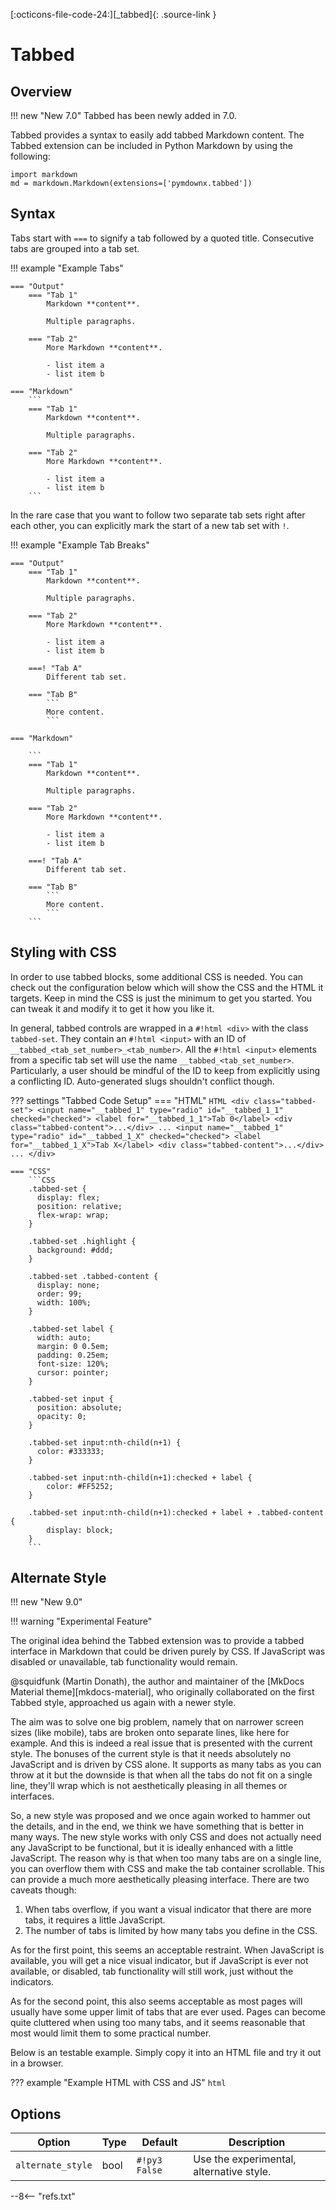 [:octicons-file-code-24:][_tabbed]{: .source-link }

# Tabbed

## Overview

!!! new "New 7.0"
    Tabbed has been newly added in 7.0.

Tabbed provides a syntax to easily add tabbed Markdown content. The Tabbed extension can be included in Python Markdown
by using the following:

```py3
import markdown
md = markdown.Markdown(extensions=['pymdownx.tabbed'])
```

## Syntax

Tabs start with `===` to signify a tab followed by a quoted title. Consecutive tabs are grouped into a tab set.

!!! example "Example Tabs"

    === "Output"
        === "Tab 1"
            Markdown **content**.

            Multiple paragraphs.

        === "Tab 2"
            More Markdown **content**.

            - list item a
            - list item b

    === "Markdown"
        ```
        === "Tab 1"
            Markdown **content**.

            Multiple paragraphs.

        === "Tab 2"
            More Markdown **content**.

            - list item a
            - list item b
        ```

In the rare case that you want to follow two separate tab sets right after each other, you can explicitly mark the start
of a new tab set with `!`.


!!! example "Example Tab Breaks"

    === "Output"
        === "Tab 1"
            Markdown **content**.

            Multiple paragraphs.

        === "Tab 2"
            More Markdown **content**.

            - list item a
            - list item b

        ===! "Tab A"
            Different tab set.

        === "Tab B"
            ```
            More content.
            ```

    === "Markdown"

        ```
        === "Tab 1"
            Markdown **content**.

            Multiple paragraphs.

        === "Tab 2"
            More Markdown **content**.

            - list item a
            - list item b

        ===! "Tab A"
            Different tab set.

        === "Tab B"
            ```
            More content.
            ```
        ```

## Styling with CSS

In order to use tabbed blocks, some additional CSS is needed. You can check out the configuration below which will
show the CSS and the HTML it targets. Keep in mind the CSS is just the minimum to get you started. You can tweak it and
modify it to get it how you like it.

In general, tabbed controls are wrapped in a `#!html <div>` with the class `tabbed-set`. They contain an
`#!html <input>` with an ID of `__tabbed_<tab_set_number>_<tab_number>`. All the `#!html <input>` elements from a
specific tab set will use the name `__tabbed_<tab_set_number>`. Particularly, a user should be mindful of the ID to keep
from explicitly using a conflicting ID. Auto-generated slugs shouldn't conflict though.

??? settings "Tabbed Code Setup"
    === "HTML"
        ```HTML
        <div class="tabbed-set">
        <input name="__tabbed_1" type="radio" id="__tabbed_1_1" checked="checked">
        <label for="__tabbed_1_1">Tab 0</label>
        <div class="tabbed-content">...</div>
        ...
        <input name="__tabbed_1" type="radio" id="__tabbed_1_X" checked="checked">
        <label for="__tabbed_1_X">Tab X</label>
        <div class="tabbed-content">...</div>
        ...
        </div>
        ```

    === "CSS"
        ```CSS
        .tabbed-set {
          display: flex;
          position: relative;
          flex-wrap: wrap;
        }

        .tabbed-set .highlight {
          background: #ddd;
        }

        .tabbed-set .tabbed-content {
          display: none;
          order: 99;
          width: 100%;
        }

        .tabbed-set label {
          width: auto;
          margin: 0 0.5em;
          padding: 0.25em;
          font-size: 120%;
          cursor: pointer;
        }

        .tabbed-set input {
          position: absolute;
          opacity: 0;
        }

        .tabbed-set input:nth-child(n+1) {
          color: #333333;
        }

        .tabbed-set input:nth-child(n+1):checked + label {
            color: #FF5252;
        }

        .tabbed-set input:nth-child(n+1):checked + label + .tabbed-content {
            display: block;
        }
        ```

## Alternate Style

!!! new "New 9.0"

!!! warning "Experimental Feature"

The original idea behind the Tabbed extension was to provide a tabbed interface in Markdown that could be driven purely
by CSS. If JavaScript was disabled or unavailable, tab functionality would remain.

@squidfunk (Martin Donath), the author and maintainer of the [MkDocs Material theme][mkdocs-material], who originally
collaborated on the first Tabbed style, approached us again with a newer style.

The aim was to solve one big problem, namely that on narrower screen sizes (like mobile), tabs are broken onto separate
lines, like here for example. And this is indeed a real issue that is presented with the current style. The bonuses of
the current style is that it needs absolutely no JavaScript and is driven by CSS alone. It supports as many tabs as you
can throw at it but the downside is that when all the tabs do not fit on a single line, they'll wrap which is not
aesthetically pleasing in all themes or interfaces.

So, a new style was proposed and we once again worked to hammer out the details, and in the end, we think we have
something that is better in many ways. The new style works with only CSS and does not actually need any JavaScript to be
functional, but it is ideally enhanced with a little JavaScript. The reason why is that when too many tabs are on a
single line, you can overflow them with CSS and make the tab container scrollable. This can provide a much more
aesthetically pleasing interface. There are two caveats though:

1. When tabs overflow, if you want a visual indicator that there are more tabs, it requires a little JavaScript.
2. The number of tabs is limited by how many tabs you define in the CSS.

As for the first point, this seems an acceptable restraint. When JavaScript is available, you will get a nice visual
indicator, but if JavaScript is ever not available, or disabled, tab functionality will still work, just without the
indicators.

As for the second point, this also seems acceptable as most pages will usually have some upper limit of tabs that are
ever used. Pages can become quite cluttered when using too many tabs, and it seems reasonable that most would limit them
to some practical number.

Below is an testable example. Simply copy it into an HTML file and try it out in a browser.

??? example "Example HTML with CSS and JS"
    ```html
    ```

## Options

Option            | Type | Default       | Description
----------------- | ---- | ------------- | -----------
`alternate_style` | bool | `#!py3 False` | Use the experimental, alternative style.

--8<-- "refs.txt"
